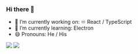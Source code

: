 ### Hi there 👋

- 🔭 I’m currently working on: ♾️ React / TypeScript
- 🌱 I’m currently learning:  Electron
- 😄 Pronouns: He / His

<img src="https://github-readme-stats.vercel.app/api?username=laphyy&count_private=true&show_icons=true&theme=dracula"></img>
<img src="https://github-readme-stats.vercel.app/api/topLangs/?username=laphyy&count_private=true&show_icons=true&theme=dracula"></img>